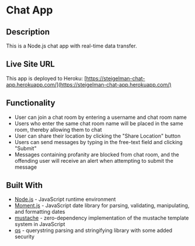 # Chat App

## Description
This is a Node.js chat app with real-time data transfer.

## Live Site URL
This app is deployed to Heroku: 
[https://steigelman-chat-app.herokuapp.com/](https://steigelman-chat-app.herokuapp.com/)

## Functionality
* User can join a chat room by entering a username and chat room name
* Users who enter the same chat room name will be placed in the same room, thereby allowing them to chat
* User can share their location by clicking the "Share Location" button
* Users can send messages by typing in the free-text field and clicking "Submit"
* Messages containing profanity are blocked from chat room, and the offending user will receive an alert when attempting to submit the message

## Built With
* [Node.js](https://nodejs.org/en/) - JavaScript runtime environment
* [Moment.js](https://www.npmjs.com/package/moment) - JavaScript date library for parsing, validating, manipulating, and formatting dates
* [mustache](https://www.npmjs.com/package/mustache) - zero-dependency implementation of the mustache template system in JavaScript
* [qs](https://www.npmjs.com/package/qs) - querystring parsing and stringifying library with some added security
